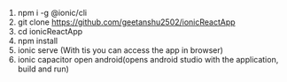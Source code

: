 1. npm i -g @ionic/cli
2. git clone https://github.com/geetanshu2502/ionicReactApp
3. cd ionicReactApp
4. npm install
5. ionic serve (With tis you can access the app in browser)
6. ionic capacitor open android(opens android studio with the application, build and run)
